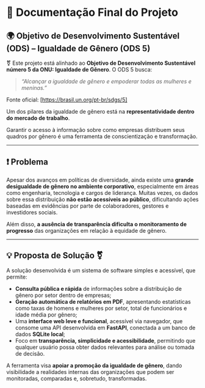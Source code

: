 # 📄 Documentação Final do Projeto

## 🌍 Objetivo de Desenvolvimento Sustentável (ODS) – Igualdade de Gênero (ODS 5)

⚧️ Este projeto está alinhado ao **Objetivo de Desenvolvimento Sustentável número 5 da ONU: Igualdade de Gênero**. O ODS 5 busca:

> *“Alcançar a igualdade de gênero e empoderar todas as mulheres e meninas.”*

Fonte oficial: [https://brasil.un.org/pt-br/sdgs/5]

Um dos pilares da igualdade de gênero está na **representatividade dentro do mercado de trabalho**. 

Garantir o acesso à informação sobre como empresas distribuem seus quadros por gênero é uma ferramenta de conscientização e transformação.

---

## ❗ Problema

Apesar dos avanços em políticas de diversidade, ainda existe uma **grande desigualdade de gênero no ambiente corporativo**, especialmente em áreas como engenharia, tecnologia e cargos de liderança. Muitas vezes, os dados sobre essa distribuição **não estão acessíveis ao público**, dificultando ações baseadas em evidências por parte de colaboradores, gestores e investidores sociais.

Além disso, **a ausência de transparência dificulta o monitoramento de progresso** das organizações em relação à equidade de gênero.

---

## 💡 Proposta de Solução ⚧️

A solução desenvolvida é um sistema de software simples e acessível, que permite:

- **Consulta pública e rápida** de informações sobre a distribuição de gênero por setor dentro de empresas;
- **Geração automática de relatórios em PDF**, apresentando estatísticas como taxas de homens e mulheres por setor, total de funcionários e idade média por gênero;
- Uma **interface web leve e funcional**, acessível via navegador, que consome uma API desenvolvida em **FastAPI**, conectada a um banco de dados **SQLite local**;
- Foco em **transparência, simplicidade e acessibilidade**, permitindo que qualquer usuário possa obter dados relevantes para análise ou tomada de decisão.

A ferramenta visa **apoiar a promoção da igualdade de gênero**, dando visibilidade a realidades internas das organizações que podem ser monitoradas, comparadas e, sobretudo, transformadas.




